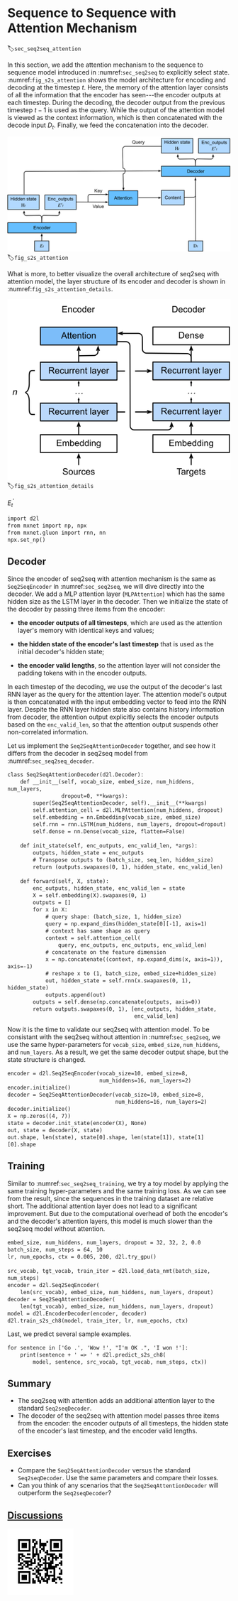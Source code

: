 # Sequence to Sequence with Attention Mechanism
:label:`sec_seq2seq_attention`

In this section, we add the attention mechanism to the sequence to sequence
model introduced in :numref:`sec_seq2seq`
to explicitly select state. :numref:`fig_s2s_attention` shows the model
architecture for encoding and decoding at the timestep $t$. Here, the memory of the
attention layer consists of all the information that the encoder has 
seen---the encoder outputs at each timestep. 
During the decoding, the decoder output from the previous timestep $t-1$ is used as the query.
While the output of the attention model is viewed as the context information, 
which is then concatenated with the decode input $D_t$. Finally, we feed the concatenation into the decoder.

![The second timestep in decoding for the sequence to sequence model with attention mechanism.](../img/seq2seq_attention.svg)
:label:`fig_s2s_attention`


What is more, to better visualize the overall architecture of seq2seq with attention model, the layer structure of its encoder and decoder is shown in :numref:`fig_s2s_attention_details`.

![The layers in the sequence to sequence model with attention mechanism.](../img/seq2seq-attention-details.svg)
:label:`fig_s2s_attention_details`

$E_t^{'}$

```{.python .input  n=1}
import d2l
from mxnet import np, npx
from mxnet.gluon import rnn, nn
npx.set_np()
```

## Decoder

Since the encoder of seq2seq with attention mechanism is the same as `Seq2SeqEncoder` in :numref:`sec_seq2seq`, we will dive directly into the decoder. We add a MLP attention layer (`MLPAttention`) which has the same hidden size as the LSTM layer in the decoder. Then we initialize the state of the decoder by passing three items from the encoder:

- **the encoder outputs of all timesteps**, which are used as the attention layer's memory with identical keys and values;

- **the hidden state of the encoder's last timestep** that is used as the initial decoder's hidden state;

- **the encoder valid lengths**, so the attention layer will not consider the padding tokens with in the encoder outputs.

In each timestep of the decoding, we use the output of the decoder's last RNN layer as the query for the attention layer. The attention model's output is then concatenated with the input embedding vector to feed into the RNN layer. Despite the RNN layer hidden state also contains history information from decoder, the attention output explicitly selects the encoder outputs based on the `enc_valid_len`, so that the attention output suspends other non-correlated information.

Let us implement the `Seq2SeqAttentionDecoder` together, and see how it differs from the decoder in seq2seq model from :numref:`sec_seq2seq_decoder`.

```{.python .input  n=2}
class Seq2SeqAttentionDecoder(d2l.Decoder):
    def __init__(self, vocab_size, embed_size, num_hiddens, num_layers,
                 dropout=0, **kwargs):
        super(Seq2SeqAttentionDecoder, self).__init__(**kwargs)
        self.attention_cell = d2l.MLPAttention(num_hiddens, dropout)
        self.embedding = nn.Embedding(vocab_size, embed_size)
        self.rnn = rnn.LSTM(num_hiddens, num_layers, dropout=dropout)
        self.dense = nn.Dense(vocab_size, flatten=False)

    def init_state(self, enc_outputs, enc_valid_len, *args):
        outputs, hidden_state = enc_outputs
        # Transpose outputs to (batch_size, seq_len, hidden_size)
        return (outputs.swapaxes(0, 1), hidden_state, enc_valid_len)

    def forward(self, X, state):
        enc_outputs, hidden_state, enc_valid_len = state
        X = self.embedding(X).swapaxes(0, 1)
        outputs = []
        for x in X:
            # query shape: (batch_size, 1, hidden_size)
            query = np.expand_dims(hidden_state[0][-1], axis=1)
            # context has same shape as query
            context = self.attention_cell(
                query, enc_outputs, enc_outputs, enc_valid_len)
            # concatenate on the feature dimension
            x = np.concatenate((context, np.expand_dims(x, axis=1)), axis=-1)
            # reshape x to (1, batch_size, embed_size+hidden_size)
            out, hidden_state = self.rnn(x.swapaxes(0, 1), hidden_state)
            outputs.append(out)
        outputs = self.dense(np.concatenate(outputs, axis=0))
        return outputs.swapaxes(0, 1), [enc_outputs, hidden_state,
                                        enc_valid_len]
```

Now it is the time to validate our seq2seq with attention model. To be consistant with the seq2seq without attention in :numref:`sec_seq2seq`, we use the same hyper-parameters for `vocab_size`, `embed_size`, `num_hiddens`, and `num_layers`. As a result, we get the same decoder output shape, but the state structure is changed.

```{.python .input  n=3}
encoder = d2l.Seq2SeqEncoder(vocab_size=10, embed_size=8,
                             num_hiddens=16, num_layers=2)
encoder.initialize()
decoder = Seq2SeqAttentionDecoder(vocab_size=10, embed_size=8,
                                  num_hiddens=16, num_layers=2)
decoder.initialize()
X = np.zeros((4, 7))
state = decoder.init_state(encoder(X), None)
out, state = decoder(X, state)
out.shape, len(state), state[0].shape, len(state[1]), state[1][0].shape
```

## Training

Similar to :numref:`sec_seq2seq_training`, we try a toy model by applying
the same training hyper-parameters and the same training loss.
As we can see from the result, since the
sequences in the training dataset are relative short. The additional attention
layer does not lead to a significant improvement. But due to the computational 
overhead of both the encoder's and the decoder's attention layers, this model
is much slower than the seq2seq model without attention.

```{.python .input  n=5}
embed_size, num_hiddens, num_layers, dropout = 32, 32, 2, 0.0
batch_size, num_steps = 64, 10
lr, num_epochs, ctx = 0.005, 200, d2l.try_gpu()

src_vocab, tgt_vocab, train_iter = d2l.load_data_nmt(batch_size, num_steps)
encoder = d2l.Seq2SeqEncoder(
    len(src_vocab), embed_size, num_hiddens, num_layers, dropout)
decoder = Seq2SeqAttentionDecoder(
    len(tgt_vocab), embed_size, num_hiddens, num_layers, dropout)
model = d2l.EncoderDecoder(encoder, decoder)
d2l.train_s2s_ch8(model, train_iter, lr, num_epochs, ctx)
```

Last, we predict several sample examples.

```{.python .input  n=6}
for sentence in ['Go .', 'Wow !', "I'm OK .", 'I won !']:
    print(sentence + ' => ' + d2l.predict_s2s_ch8(
        model, sentence, src_vocab, tgt_vocab, num_steps, ctx))
```

## Summary

* The seq2seq with attention adds an additional attention layer to the standard `Seq2seqDecoder`.
* The decoder of the seq2seq with attention model passes three items from the encoder: the encoder outputs of all timesteps, the hidden state of the encoder's last timestep, and the encoder valid lengths.

## Exercises

* Compare the `Seq2SeqAttentionDecoder` versus the standard `Seq2seqDecoder`. Use the same parameters and compare their losses.
* Can you think of any scenarios that the `Seq2SeqAttentionDecoder` will outperform the `Seq2seqDecoder`?


## [Discussions](https://discuss.mxnet.io/t/seq2seq-attention/4345)

![](../img/qr_seq2seq-attention.svg)
